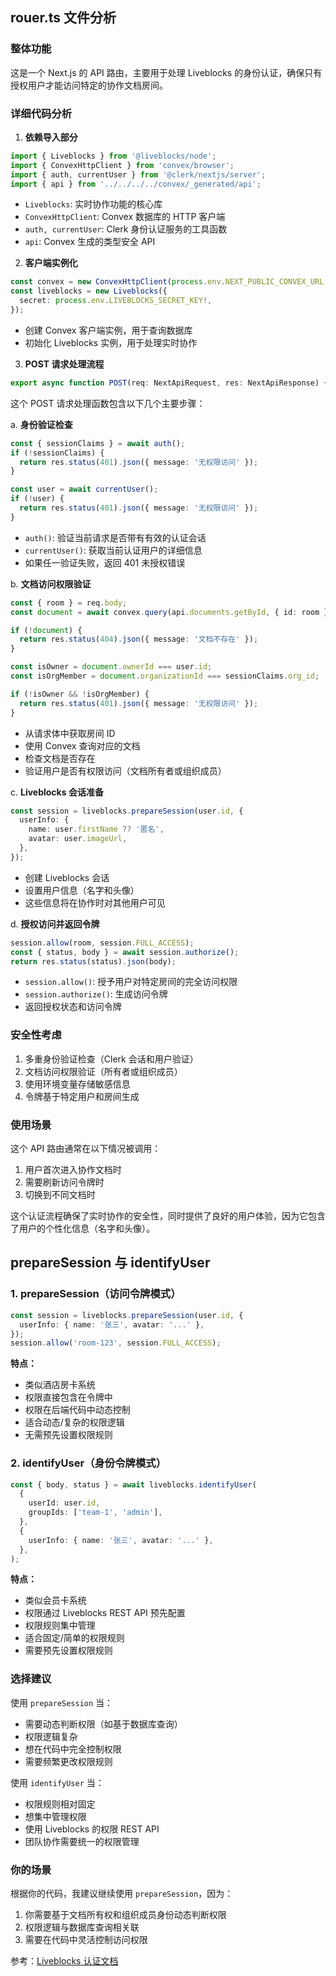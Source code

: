 ## rouer.ts 文件分析

### 整体功能

这是一个 Next.js 的 API 路由，主要用于处理 Liveblocks 的身份认证，确保只有授权用户才能访问特定的协作文档房间。

### 详细代码分析

1. **依赖导入部分**

```typescript
import { Liveblocks } from '@liveblocks/node';
import { ConvexHttpClient } from 'convex/browser';
import { auth, currentUser } from '@clerk/nextjs/server';
import { api } from '../../../../convex/_generated/api';
```

- `Liveblocks`: 实时协作功能的核心库
- `ConvexHttpClient`: Convex 数据库的 HTTP 客户端
- `auth, currentUser`: Clerk 身份认证服务的工具函数
- `api`: Convex 生成的类型安全 API

2. **客户端实例化**

```typescript
const convex = new ConvexHttpClient(process.env.NEXT_PUBLIC_CONVEX_URL!);
const liveblocks = new Liveblocks({
  secret: process.env.LIVEBLOCKS_SECRET_KEY!,
});
```

- 创建 Convex 客户端实例，用于查询数据库
- 初始化 Liveblocks 实例，用于处理实时协作

3. **POST 请求处理流程**

```typescript
export async function POST(req: NextApiRequest, res: NextApiResponse) {
```

这个 POST 请求处理函数包含以下几个主要步骤：

a. **身份验证检查**

```typescript
const { sessionClaims } = await auth();
if (!sessionClaims) {
  return res.status(401).json({ message: '无权限访问' });
}

const user = await currentUser();
if (!user) {
  return res.status(401).json({ message: '无权限访问' });
}
```

- `auth()`: 验证当前请求是否带有有效的认证会话
- `currentUser()`: 获取当前认证用户的详细信息
- 如果任一验证失败，返回 401 未授权错误

b. **文档访问权限验证**

```typescript
const { room } = req.body;
const document = await convex.query(api.documents.getById, { id: room });

if (!document) {
  return res.status(404).json({ message: '文档不存在' });
}

const isOwner = document.ownerId === user.id;
const isOrgMember = document.organizationId === sessionClaims.org_id;

if (!isOwner && !isOrgMember) {
  return res.status(401).json({ message: '无权限访问' });
}
```

- 从请求体中获取房间 ID
- 使用 Convex 查询对应的文档
- 检查文档是否存在
- 验证用户是否有权限访问（文档所有者或组织成员）

c. **Liveblocks 会话准备**

```typescript
const session = liveblocks.prepareSession(user.id, {
  userInfo: {
    name: user.firstName ?? '匿名',
    avatar: user.imageUrl,
  },
});
```

- 创建 Liveblocks 会话
- 设置用户信息（名字和头像）
- 这些信息将在协作时对其他用户可见

d. **授权访问并返回令牌**

```typescript
session.allow(room, session.FULL_ACCESS);
const { status, body } = await session.authorize();
return res.status(status).json(body);
```

- `session.allow()`: 授予用户对特定房间的完全访问权限
- `session.authorize()`: 生成访问令牌
- 返回授权状态和访问令牌

### 安全性考虑

1. 多重身份验证检查（Clerk 会话和用户验证）
2. 文档访问权限验证（所有者或组织成员）
3. 使用环境变量存储敏感信息
4. 令牌基于特定用户和房间生成

### 使用场景

这个 API 路由通常在以下情况被调用：

1. 用户首次进入协作文档时
2. 需要刷新访问令牌时
3. 切换到不同文档时

这个认证流程确保了实时协作的安全性，同时提供了良好的用户体验，因为它包含了用户的个性化信息（名字和头像）。

## prepareSession 与 identifyUser

### 1. prepareSession（访问令牌模式）

```typescript
const session = liveblocks.prepareSession(user.id, {
  userInfo: { name: '张三', avatar: '...' },
});
session.allow('room-123', session.FULL_ACCESS);
```

**特点：**

- 类似酒店房卡系统
- 权限直接包含在令牌中
- 权限在后端代码中动态控制
- 适合动态/复杂的权限逻辑
- 无需预先设置权限规则

### 2. identifyUser（身份令牌模式）

```typescript
const { body, status } = await liveblocks.identifyUser(
  {
    userId: user.id,
    groupIds: ['team-1', 'admin'],
  },
  {
    userInfo: { name: '张三', avatar: '...' },
  },
);
```

**特点：**

- 类似会员卡系统
- 权限通过 Liveblocks REST API 预先配置
- 权限规则集中管理
- 适合固定/简单的权限规则
- 需要预先设置权限规则

### 选择建议

使用 `prepareSession` 当：

- 需要动态判断权限（如基于数据库查询）
- 权限逻辑复杂
- 想在代码中完全控制权限
- 需要频繁更改权限规则

使用 `identifyUser` 当：

- 权限规则相对固定
- 想集中管理权限
- 使用 Liveblocks 的权限 REST API
- 团队协作需要统一的权限管理

### 你的场景

根据你的代码，我建议继续使用 `prepareSession`，因为：

1. 你需要基于文档所有权和组织成员身份动态判断权限
2. 权限逻辑与数据库查询相关联
3. 需要在代码中灵活控制访问权限

参考：[Liveblocks 认证文档](https://liveblocks.io/docs/api-reference/liveblocks-node)
